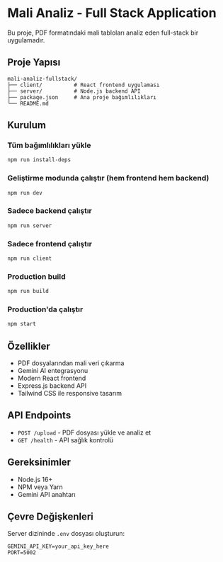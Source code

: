 # Mali Analiz - Full Stack Application

Bu proje, PDF formatındaki mali tabloları analiz eden full-stack bir uygulamadır.

## Proje Yapısı

```
mali-analiz-fullstack/
├── client/          # React frontend uygulaması
├── server/          # Node.js backend API
├── package.json     # Ana proje bağımlılıkları
└── README.md
```

## Kurulum

### Tüm bağımlılıkları yükle
```bash
npm run install-deps
```

### Geliştirme modunda çalıştır (hem frontend hem backend)
```bash
npm run dev
```

### Sadece backend çalıştır
```bash
npm run server
```

### Sadece frontend çalıştır
```bash
npm run client
```

### Production build
```bash
npm run build
```

### Production'da çalıştır
```bash
npm start
```

## Özellikler

- PDF dosyalarından mali veri çıkarma
- Gemini AI entegrasyonu
- Modern React frontend
- Express.js backend API
- Tailwind CSS ile responsive tasarım

## API Endpoints

- `POST /upload` - PDF dosyası yükle ve analiz et
- `GET /health` - API sağlık kontrolü

## Gereksinimler

- Node.js 16+
- NPM veya Yarn
- Gemini API anahtarı

## Çevre Değişkenleri

Server dizininde `.env` dosyası oluşturun:
```
GEMINI_API_KEY=your_api_key_here
PORT=5002
``` 
